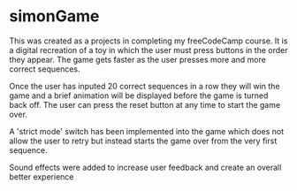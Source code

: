 # simonGame

This was created as a projects in completing my freeCodeCamp course. It is a digital recreation of a toy in which the user must press buttons in the order they appear. The game gets faster as the user presses more and more correct sequences. 

Once the user has inputed 20 correct sequences in a row they will win the game and a brief animation will be displayed before the game is turned back off. The user can press the reset button at any time to start the game over.

A 'strict mode' switch has been implemented into the game which does not allow the user to retry but instead starts the game over from the very first sequence.

Sound effects were added to increase user feedback and create an overall better experience
